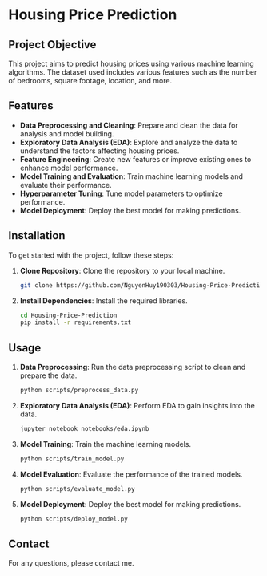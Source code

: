 # Housing Price Prediction

## Project Objective

This project aims to predict housing prices using various machine learning algorithms. The dataset used includes various features such as the number of bedrooms, square footage, location, and more.

## Features

- **Data Preprocessing and Cleaning**: Prepare and clean the data for analysis and model building.
- **Exploratory Data Analysis (EDA)**: Explore and analyze the data to understand the factors affecting housing prices.
- **Feature Engineering**: Create new features or improve existing ones to enhance model performance.
- **Model Training and Evaluation**: Train machine learning models and evaluate their performance.
- **Hyperparameter Tuning**: Tune model parameters to optimize performance.
- **Model Deployment**: Deploy the best model for making predictions.

## Installation

To get started with the project, follow these steps:

1. **Clone Repository**: Clone the repository to your local machine.
    ```sh
    git clone https://github.com/NguyenHuy190303/Housing-Price-Prediction
    ```

2. **Install Dependencies**: Install the required libraries.
    ```sh
    cd Housing-Price-Prediction
    pip install -r requirements.txt
    ```

## Usage

1. **Data Preprocessing**: Run the data preprocessing script to clean and prepare the data.
    ```sh
    python scripts/preprocess_data.py
    ```

2. **Exploratory Data Analysis (EDA)**: Perform EDA to gain insights into the data.
    ```sh
    jupyter notebook notebooks/eda.ipynb
    ```

3. **Model Training**: Train the machine learning models.
    ```sh
    python scripts/train_model.py
    ```

4. **Model Evaluation**: Evaluate the performance of the trained models.
    ```sh
    python scripts/evaluate_model.py
    ```

5. **Model Deployment**: Deploy the best model for making predictions.
    ```sh
    python scripts/deploy_model.py
    ```


## Contact

For any questions, please contact me.
